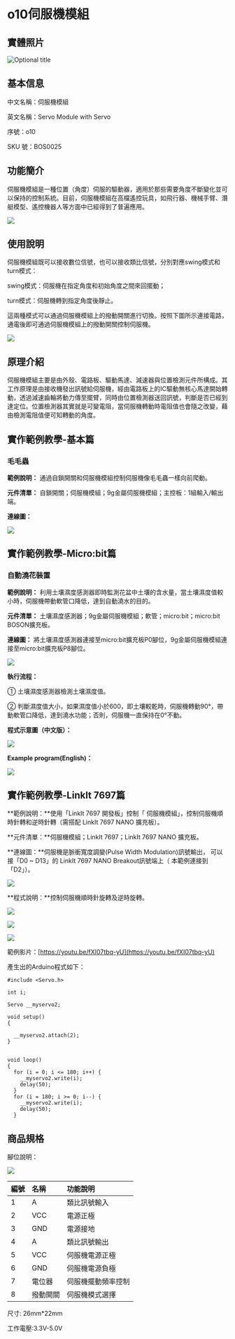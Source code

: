 # o10伺服機模組

## 實體照片

![Optional title](../../../.gitbook/assets/boson-duo-ji-kong-zhi-mo-kuai-shi-wu-tu.jpg)

## 基本信息

中文名稱：伺服機模組

英文名稱：Servo Module with Servo

序號：o10

SKU 號：BOS0025

## 功能簡介

伺服機模組是一種位置（角度）伺服的驅動器，適用於那些需要角度不斷變化並可以保持的控制系統。目前，伺服機模組在高檔遙控玩具，如飛行器、機械手臂、潛艇模型、遙控機器人等方面中已經得到了普遍應用。

![](../../../.gitbook/assets/servo_module_with_servo_intro.png)

## 使用說明

伺服機模組既可以接收數位信號，也可以接收類比信號，分別對應swing模式和turn模式：

swing模式：伺服機在指定角度和初始角度之間來回擺動；

turn模式：伺服機轉到指定角度後靜止。

這兩種模式可以通過伺服機模組上的撥動開關進行切換。按照下圖所示連接電路，通電後即可通過伺服機模組上的撥動開關控制伺服機。

![](../../../.gitbook/assets/servo_module_with_servo_ui%20%282%29%20%282%29.png)

## 原理介紹

伺服機模組主要是由外殼、電路板、驅動馬達、減速器與位置檢測元件所構成。其工作原理是由接收機發出訊號給伺服機，經由電路板上的IC驅動無核心馬達開始轉動，透過減速齒輪將動力傳至擺臂，同時由位置檢測器送回訊號，判斷是否已經到達定位。位置檢測器其實就是可變電阻，當伺服機轉動時電阻值也會隨之改變，藉由檢測電阻值便可知轉動的角度。

## 實作範例教學-基本篇

### **毛毛蟲**

**範例說明：** 通過自鎖開關和伺服機模組控制伺服機像毛毛蟲一樣向前爬動。

**元件清單：** 自鎖開關；伺服機模組；9g金屬伺服機模組；主控板：1組輸入/輸出端。

**連線圖：**

![](../../../.gitbook/assets/boson_自锁开关_应用样例4_连线图%20%284%29%20%283%29.png)

## 實作範例教學-Micro:bit篇

### **自動澆花裝置**

**範例說明：** 利用土壤濕度感測器即時監測花盆中土壤的含水量，當土壤濕度值較小時，伺服機帶動軟管口降低，達到自動澆水的目的。

**元件清單：** 土壤濕度感測器；9g金屬伺服機模組；軟管；micro:bit；micro:bit BOSON擴充板。

**連線圖：** 將土壤濕度感測器連接至micro:bit擴充板P0腳位，9g金屬伺服機模組連接至micro:bit擴充板P8腳位。

![](../../../.gitbook/assets/boson9g-jin-shu-duo-ji-mo-kuai-zi-dong-jiao-hua-zhuang-zhi-lian-xian-tu%20%282%29%20%282%29.png)

**執行流程：**

① 土壤濕度感測器檢測土壤濕度值。

② 判斷濕度值大小，如果濕度值小於600，即土壤較乾時，伺服機轉動90°，帶動軟管口降低，達到澆水功能；否則，伺服機一直保持在0°不動。

**程式示意圖（中文版）：**

![](../../../.gitbook/assets/servo_module_with_servo_prg_ch_tw.png)

**Example program\(English\)：**

![](../../../.gitbook/assets/boson_舵机控制模块_自动浇花装置程序示意图英文版%20%282%29%20%282%29.png)

## 實作範例教學-LinkIt 7697篇

**範例說明：**使用「LinkIt 7697 開發板」控制「 伺服機模組」，控制伺服機順時針轉和逆時針轉（需搭配 LinkIt 7697 NANO 擴充板）。

**元件清單：**伺服機模組；LinkIt 7697；LinkIt 7697 NANO 擴充板。

**連線圖：**伺服機是脈衝寬度調變\(Pulse Width Modulation\)訊號輸出， 可以接「D0 ~ D13」的 LinkIt 7697 NANO Breakout訊號端上（ 本範例連接到「D2」）。

![](../../../.gitbook/assets/servo_module_7697_1.jpg)

**程式說明：**控制伺服機順時針旋轉及逆時旋轉。

![](../../../.gitbook/assets/servo_module_7697_2.jpg)

![](../../../.gitbook/assets/servo_module_7697_3.jpg)

![](../../../.gitbook/assets/servo_module_7697_4.jpg)

範例影片：[https://youtu.be/fXI07tbq-yU](https://youtu.be/fXI07tbq-yU)

產生出的Arduino程式如下：

```text
#include <Servo.h>

int i;

Servo __myservo2;

void setup()
{

  __myservo2.attach(2);
}


void loop()
{
  for (i = 0; i <= 180; i++) {
    __myservo2.write(i);
    delay(50);
  }
  for (i = 180; i >= 0; i--) {
    __myservo2.write(i);
    delay(50);
  }
```

## 商品規格

腳位說明：

![](../../../.gitbook/assets/servo_module_with_servo_spec.png)

| **編號** | **名稱** | **功能說明** |
| :--- | :--- | :--- |
| 1 | A | 類比訊號輸入 |
| 2 | VCC | 電源正極 |
| 3 | GND | 電源接地 |
| 4 | A | 類比訊號輸出 |
| 5 | VCC | 伺服機電源正極 |
| 6 | GND | 伺服機電源負極 |
| 7 | 電位器 | 伺服機擺動頻率控制 |
| 8 | 撥動開關 | 伺服機模式選擇 |

尺寸: 26mm\*22mm

工作電壓:3.3V-5.0V


